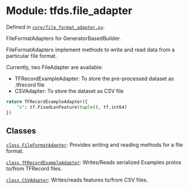 <div itemscope itemtype="http://developers.google.com/ReferenceObject">
<meta itemprop="name" content="tfds.file_adapter" />
<meta itemprop="path" content="Stable" />
</div>

# Module: tfds.file_adapter



Defined in [`core/file_format_adapter.py`](https://github.com/tensorflow/datasets/tree/master/tensorflow_datasets/core/file_format_adapter.py).

FileFormatAdapters for GeneratorBasedBuilder.

FileFormatAdapters implement methods to write and read data from a
particular file format.

Currently, two FileAdapter are available:
 * TFRecordExampleAdapter: To store the pre-processed dataset as .tfrecord file
 * CSVAdapter: To store the dataset as CSV file

```python
return TFRecordExampleAdapter({
    "x": tf.FixedLenFeature(tuple(), tf.int64)
})
```

## Classes

[`class FileFormatAdapter`](../tfds/file_adapter/FileFormatAdapter.md): Provides writing and reading methods for a file format.

[`class TFRecordExampleAdapter`](../tfds/file_adapter/TFRecordExampleAdapter.md): Writes/Reads serialized Examples protos to/from TFRecord files.

[`class CSVAdapter`](../tfds/file_adapter/CSVAdapter.md): Writes/reads features to/from CSV files.


